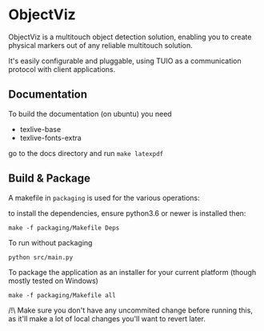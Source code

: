 ObjectViz
=========

ObjectViz is a multitouch object detection solution, enabling you to create
physical markers out of any reliable multitouch solution.

It's easily configurable and pluggable, using TUIO as a communication protocol
with client applications.


Documentation
-------------

To build the documentation (on ubuntu) you need
- texlive-base
- texlive-fonts-extra

go to the docs directory and run `make latexpdf`


Build & Package
---------------

A makefile in `packaging` is used for the various operations:

to install the dependencies, ensure python3.6 or newer is installed then:

```
make -f packaging/Makefile Deps
```

To run without packaging

```
python src/main.py
```

To package the application as an installer for your current platform (though mostly tested on Windows)

```
make -f packaging/Makefile all
```

/!\ Make sure you don't have any uncommited change before running this, as it'll make a lot of local changes you'll want to revert later.
